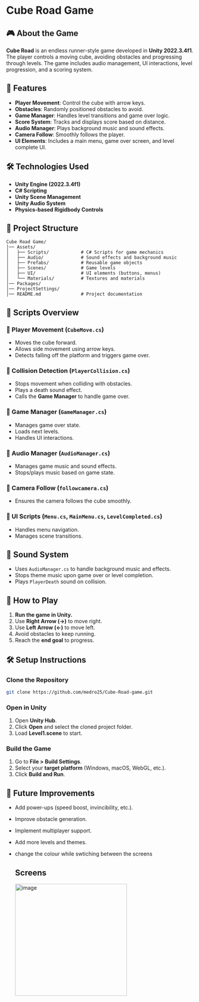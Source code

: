 # Cube Road Game

## 🎮 About the Game
**Cube Road** is an endless runner-style game developed in **Unity 2022.3.4f1**. The player controls a moving cube, avoiding obstacles and progressing through levels. The game includes audio management, UI interactions, level progression, and a scoring system.

## 🚀 Features
- **Player Movement**: Control the cube with arrow keys.
- **Obstacles**: Randomly positioned obstacles to avoid.
- **Game Manager**: Handles level transitions and game over logic.
- **Score System**: Tracks and displays score based on distance.
- **Audio Manager**: Plays background music and sound effects.
- **Camera Follow**: Smoothly follows the player.
- **UI Elements**: Includes a main menu, game over screen, and level complete UI.

## 🛠 Technologies Used
- **Unity Engine (2022.3.4f1)**
- **C# Scripting**
- **Unity Scene Management**
- **Unity Audio System**
- **Physics-based Rigidbody Controls**

## 📂 Project Structure
```plaintext
Cube Road Game/
│── Assets/
│   ├── Scripts/            # C# Scripts for game mechanics
│   ├── Audio/              # Sound effects and background music
│   ├── Prefabs/            # Reusable game objects
│   ├── Scenes/             # Game levels
│   ├── UI/                 # UI elements (buttons, menus)
│   └── Materials/          # Textures and materials
│── Packages/
│── ProjectSettings/
│── README.md               # Project documentation
```

## 📜 Scripts Overview

### 🔹 Player Movement (`CubeMove.cs`)
- Moves the cube forward.
- Allows side movement using arrow keys.
- Detects falling off the platform and triggers game over.

### 🔹 Collision Detection (`PlayerCollision.cs`)
- Stops movement when colliding with obstacles.
- Plays a death sound effect.
- Calls the **Game Manager** to handle game over.

### 🔹 Game Manager (`GameManager.cs`)
- Manages game over state.
- Loads next levels.
- Handles UI interactions.

### 🔹 Audio Manager (`AudioManager.cs`)
- Manages game music and sound effects.
- Stops/plays music based on game state.

### 🔹 Camera Follow (`followcamera.cs`)
- Ensures the camera follows the cube smoothly.

### 🔹 UI Scripts (`Menu.cs`, `MainMenu.cs`, `LevelCompleted.cs`)
- Handles menu navigation.
- Manages scene transitions.

## 🎵 Sound System
- Uses `AudioManager.cs` to handle background music and effects.
- Stops theme music upon game over or level completion.
- Plays `PlayerDeath` sound on collision.

## 🎯 How to Play
1. **Run the game in Unity.**
2. Use **Right Arrow (→)** to move right.
3. Use **Left Arrow (←)** to move left.
4. Avoid obstacles to keep running.
5. Reach the **end goal** to progress.

## 🛠 Setup Instructions

### **Clone the Repository**
```sh
git clone https://github.com/medro25/Cube-Road-game.git
```
### **Open in Unity**
1. Open **Unity Hub**.
2. Click **Open** and select the cloned project folder.
3. Load **Level1.scene** to start.

### **Build the Game**
1. Go to **File > Build Settings**.
2. Select your **target platform** (Windows, macOS, WebGL, etc.).
3. Click **Build and Run**.

## 📌 Future Improvements
- Add power-ups (speed boost, invincibility, etc.).
- Improve obstacle generation.
- Implement multiplayer support.
- Add more levels and themes.
- change the colour while swtiching between the screens

  ## Screens

  <img width="300" alt="image" src="https://github.com/user-attachments/assets/e19e2a83-0a6a-4bd7-a0fd-06a59ea6b26b" />




